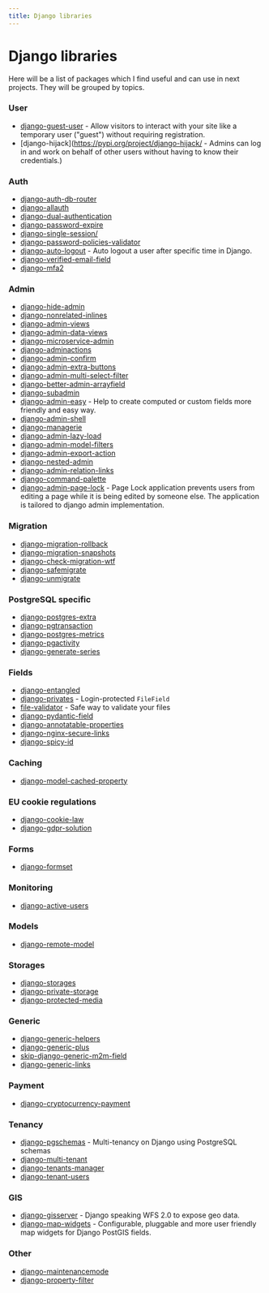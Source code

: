 ```yaml
---
title: Django libraries
---
```


# Django libraries

Here will be a list of packages which I find useful and can use in next projects.
They will be grouped by topics.


### User

- [django-guest-user](https://pypi.org/project/django-guest-user/) - Allow visitors to interact with your site like a temporary user ("guest") without requiring registration.
- [django-hijack](https://pypi.org/project/django-hijack/ - Admins can log in and work on behalf of other users without having to know their credentials.)

### Auth

- [django-auth-db-router](https://pypi.org/project/django-auth-db-router/)
- [django-allauth](https://pypi.org/project/django-allauth/)
- [django-dual-authentication](https://pypi.org/project/django-dual-authentication/)
- [django-password-expire](https://pypi.org/project/django-password-expire/)
- [django-single-session/](https://pypi.org/project/django-single-session/)
- [django-password-policies-validator](https://pypi.org/project/django-password-policies-validator/)
- [django-auto-logout](https://pypi.org/project/django-auto-logout/) - Auto logout a user after specific time in Django.
- [django-verified-email-field](https://pypi.org/project/django-verified-email-field/)
- [django-mfa2](https://pypi.org/project/django-mfa2/)


### Admin

- [django-hide-admin](https://pypi.org/project/django-hide-admin/)
- [django-nonrelated-inlines](https://pypi.org/project/django-nonrelated-inlines/)
- [django-admin-views](https://pypi.org/project/django-admin-views/)
- [django-admin-data-views](https://pypi.org/project/django-admin-data-views/)
- [django-microservice-admin](https://pypi.org/project/django-microservice-admin/)
- [django-adminactions](https://pypi.org/project/django-adminactions/)
- [django-admin-confirm](https://pypi.org/project/django-admin-confirm/)
- [django-admin-extra-buttons](https://pypi.org/project/django-admin-extra-buttons/)
- [django-admin-multi-select-filter](https://pypi.org/project/django-admin-multi-select-filter/)
- [django-better-admin-arrayfield](https://pypi.org/project/django-better-admin-arrayfield/)
- [django-subadmin](https://pypi.org/project/django-subadmin/)
- [django-admin-easy](https://pypi.org/project/django-admin-easy/) - Help to create computed or custom fields more friendly and easy way.
- [django-admin-shell](https://pypi.org/project/django-admin-shell/)
- [django-managerie](https://pypi.org/project/django-managerie/)
- [django-admin-lazy-load](https://pypi.org/project/django-admin-lazy-load/)
- [django-admin-model-filters](https://pypi.org/project/django-admin-model-filters/)
- [django-admin-export-action](https://pypi.org/project/django-admin-export-action/)
- [django-nested-admin](https://pypi.org/project/django-nested-admin/)
- [django-admin-relation-links](https://pypi.org/project/django-admin-relation-links/)
- [django-command-palette](https://pypi.org/project/django-command-palette/)
- [django-admin-page-lock](https://pypi.org/project/django-admin-page-lock/) - Page Lock application prevents users from editing a page while it is being edited by someone else. The application is tailored to django admin implementation.


### Migration

- [django-migration-rollback](https://pypi.org/project/django-migration-rollback/)
- [django-migration-snapshots](https://pypi.org/project/django-migration-snapshots/)
- [django-check-migration-wtf](https://pypi.org/project/django-check-migration-wtf/)
- [django-safemigrate](https://pypi.org/project/django-safemigrate/)
- [django-unmigrate](https://pypi.org/project/django-unmigrate/)


### PostgreSQL specific

- [django-postgres-extra](https://pypi.org/project/django-postgres-extra/)
- [django-pgtransaction](https://pypi.org/project/django-pgtransaction/)
- [django-postgres-metrics](https://pypi.org/project/django-postgres-metrics/)
- [django-pgactivity](https://pypi.org/project/django-pgactivity/)
- [django-generate-series](https://pypi.org/project/django-generate-series/)


### Fields

- [django-entangled](https://github.com/jrief/django-entangled)
- [django-privates](https://pypi.org/project/django-privates/) - Login-protected `FileField`
- [file-validator](https://pypi.org/project/file-validator/) - Safe way to validate your files
- [django-pydantic-field](https://pypi.org/project/django-pydantic-field/)
- [django-annotatable-properties](https://pypi.org/project/django-annotatable-properties/)
- [django-nginx-secure-links](https://pypi.org/project/django-nginx-secure-links/)
- [django-spicy-id](https://pypi.org/project/django-spicy-id/)


### Caching

- [django-model-cached-property](https://pypi.org/project/django-model-cached-property/)


### EU cookie regulations

- [django-cookie-law](https://pypi.org/project/django-cookie-law/)
- [django-gdpr-solution](https://pypi.org/project/django-gdpr-solution/)


### Forms

- [django-formset](https://pypi.org/project/django-formset/)


### Monitoring

- [django-active-users](https://pypi.org/project/django-active-users/)


### Models

- [django-remote-model](https://pypi.org/project/django-remote-model/)


### Storages

- [django-storages](https://pypi.org/project/django-storages/)
- [django-private-storage](https://pypi.org/project/django-private-storage/)
- [django-protected-media](https://pypi.org/project/django-protected-media/)


### Generic

- [django-generic-helpers](https://pypi.org/project/django-generic-helpers/)
- [django-generic-plus](https://pypi.org/project/django-generic-plus/)
- [skip-django-generic-m2m-field](https://pypi.org/project/skip-django-generic-m2m-field/)
- [django-generic-links](https://pypi.org/project/django-generic-links/)


### Payment

- [django-cryptocurrency-payment](https://pypi.org/project/django-cryptocurrency-payment/)


### Tenancy

- [django-pgschemas](https://pypi.org/project/django-pgschemas/) - Multi-tenancy on Django using PostgreSQL schemas
- [django-multi-tenant](https://github.com/CardoAI/django-multi-tenant)
- [django-tenants-manager](https://pypi.org/project/django-tenants-manager/)
- [django-tenant-users](https://pypi.org/project/django-tenant-users/)


### GIS

- [django-gisserver](https://pypi.org/project/django-gisserver/) - Django speaking WFS 2.0 to expose geo data.
- [django-map-widgets](https://pypi.org/project/django-map-widgets/) - Configurable, pluggable and more user friendly map widgets for Django PostGIS fields.

### Other

- [django-maintenancemode](https://pypi.org/project/django-maintenancemode/)
- [django-property-filter](https://pypi.org/project/django-property-filter/)